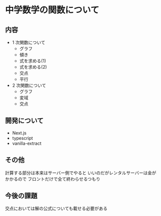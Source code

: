 # 中学数学の関数について

## 内容

- 1 次関数について
  - グラフ
  - 傾き
  - 式を求める(1)
  - 式を求める(2)
  - 交点
  - 平行
- 2 次関数について
  - グラフ
  - 変域
  - 交点

## 開発について

- Next.js
- typescript
- vanilla-extract

## その他

計算する部分は本来はサーバー側でやると
いいのだがレンタルサーバーは金がかかるので
フロントだけで全て終わらせるつもり

## 今後の課題

交点においては解の公式についても載せる必要がある
